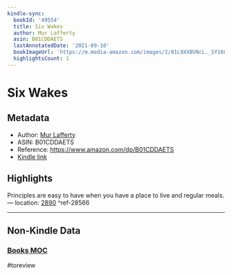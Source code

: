 ```yaml
---
kindle-sync:
  bookId: '49554'
  title: Six Wakes
  author: Mur Lafferty
  asin: B01CDDAETS
  lastAnnotatedDate: '2021-09-10'
  bookImageUrl: 'https://m.media-amazon.com/images/I/81L9XXBVNcL._SY160.jpg'
  highlightsCount: 1
---
```

# Six Wakes
## Metadata
* Author: [Mur Lafferty](https://www.amazon.comundefined)
* ASIN: B01CDDAETS
* Reference: https://www.amazon.com/dp/B01CDDAETS
* [Kindle link](kindle://book?action=open&asin=B01CDDAETS)

## Highlights
Principles are easy to have when you have a place to live and regular meals. — location: [2890](kindle://book?action=open&asin=B01CDDAETS&location=2890) ^ref-28566

---
## Non-Kindle Data
### [Books MOC](Books%20MOC.md)
#toreview
